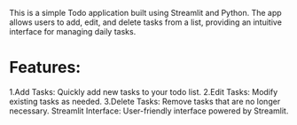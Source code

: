 This is a simple Todo application built using Streamlit and Python. The app allows users to add, edit, and delete tasks from a list, providing an intuitive interface for managing daily tasks.

Features:
================================
1.Add Tasks: Quickly add new tasks to your todo list.
2.Edit Tasks: Modify existing tasks as needed.
3.Delete Tasks: Remove tasks that are no longer necessary.
Streamlit Interface: User-friendly interface powered by Streamlit.

